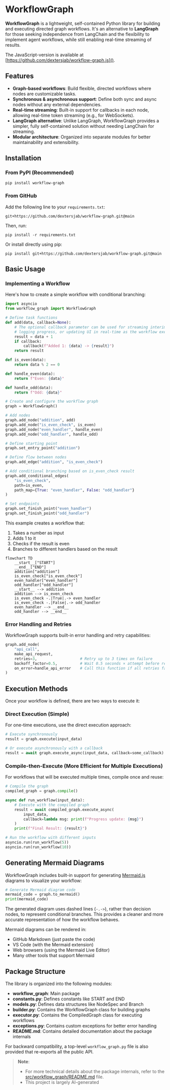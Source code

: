 # WorkflowGraph

**WorkflowGraph** is a lightweight, self-contained Python library for building and executing directed graph workflows. It's an alternative to **LangGraph** for those seeking independence from LangChain and the flexibility to implement agent workflows, while still enabling real-time streaming of results.

The JavaScript-version is available at [https://github.com/dextersjab/workflow-graph.js]().

## Features

- **Graph-based workflows**: Build flexible, directed workflows where nodes are customizable tasks.
- **Synchronous & asynchronous support**: Define both sync and async nodes without any external dependencies.
- **Real-time streaming**: Built-in support for callbacks in each node, allowing real-time token streaming (e.g., for WebSockets).
- **LangGraph alternative**: Unlike LangGraph, WorkflowGraph provides a simpler, fully self-contained solution without needing LangChain for streaming.
- **Modular architecture**: Organized into separate modules for better maintainability and extensibility.

## Installation

### From PyPI (Recommended)

```shell
pip install workflow-graph
```

### From GitHub

Add the following line to your `requirements.txt`:

```
git+https://github.com/dextersjab/workflow-graph.git@main
```

Then, run:

```shell
pip install -r requirements.txt
```

Or install directly using pip:

```shell
pip install git+https://github.com/dextersjab/workflow-graph.git@main
```

## Basic Usage

### Implementing a Workflow

Here's how to create a simple workflow with conditional branching:

```python
import asyncio
from workflow_graph import WorkflowGraph

# Define task functions
def add(data, callback=None):
    # The optional callback parameter can be used for streaming interim results,
    # logging progress, or updating UI in real-time as the workflow executes
    result = data + 1
    if callback:
        callback(f"Added 1: {data} -> {result}")
    return result

def is_even(data):
    return data % 2 == 0

def handle_even(data):
    return f"Even: {data}"

def handle_odd(data):
    return f"Odd: {data}"

# Create and configure the workflow graph
graph = WorkflowGraph()

# Add nodes
graph.add_node("addition", add)
graph.add_node("is_even_check", is_even)
graph.add_node("even_handler", handle_even)
graph.add_node("odd_handler", handle_odd)

# Define starting point
graph.set_entry_point("addition")

# Define flow between nodes
graph.add_edge("addition", "is_even_check")

# Add conditional branching based on is_even_check result
graph.add_conditional_edges(
    "is_even_check", 
    path=is_even, 
    path_map={True: "even_handler", False: "odd_handler"}
)

# Set endpoints
graph.set_finish_point("even_handler")
graph.set_finish_point("odd_handler")
```

This example creates a workflow that:
1. Takes a number as input
2. Adds 1 to it
3. Checks if the result is even
4. Branches to different handlers based on the result

```mermaid
flowchart TD
    __start__["START"]
    __end__["END"]
    addition["addition"]
    is_even_check["is_even_check"]
    even_handler["even_handler"]
    odd_handler["odd_handler"]
    __start__ --> addition
    addition --> is_even_check
    is_even_check -.|True|.-> even_handler
    is_even_check -.|False|.-> odd_handler
    even_handler --> __end__
    odd_handler --> __end__
```

### Error Handling and Retries

WorkflowGraph supports built-in error handling and retry capabilities:

```python
graph.add_node(
    "api_call", 
    make_api_request, 
    retries=3,                   # Retry up to 3 times on failure
    backoff_factor=0.5,          # Wait 0.5 seconds × attempt before retrying
    on_error=handle_api_error    # Call this function if all retries fail
)
```

## Execution Methods

Once your workflow is defined, there are two ways to execute it:

### Direct Execution (Simple)

For one-time executions, use the direct execution approach:

```python
# Execute synchronously
result = graph.execute(input_data)

# Or execute asynchronously with a callback
result = await graph.execute_async(input_data, callback=some_callback)
```

### Compile-then-Execute (More Efficient for Multiple Executions)

For workflows that will be executed multiple times, compile once and reuse:

```python
# Compile the graph
compiled_graph = graph.compile()

async def run_workflow(input_data):
    # Execute with the compiled graph
    result = await compiled_graph.execute_async(
        input_data, 
        callback=lambda msg: print(f"Progress update: {msg}")
    )
    print(f"Final Result: {result}")

# Run the workflow with different inputs
asyncio.run(run_workflow(5))
asyncio.run(run_workflow(10))
```

## Generating Mermaid Diagrams

WorkflowGraph includes built-in support for generating [Mermaid.js](https://mermaid.js.org/) diagrams to visualize your workflow:

```python
# Generate Mermaid diagram code
mermaid_code = graph.to_mermaid()
print(mermaid_code)
```

The generated diagram uses dashed lines (`-.->`), rather than decision nodes, to represent conditional branches. This provides a cleaner and more accurate representation of how the workflow behaves.

Mermaid diagrams can be rendered in:
- GitHub Markdown (just paste the code)
- VS Code (with the Mermaid extension)
- Web browsers (using the Mermaid Live Editor)
- Many other tools that support Mermaid

## Package Structure

The library is organized into the following modules:

- **workflow_graph**: Main package
- **constants.py**: Defines constants like START and END
- **models.py**: Defines data structures like NodeSpec and Branch
- **builder.py**: Contains the WorkflowGraph class for building graphs
- **executor.py**: Contains the CompiledGraph class for executing workflows
- **exceptions.py**: Contains custom exceptions for better error handling
- **README.md**: Contains detailed documentation about the package internals

For backward compatibility, a top-level `workflow_graph.py` file is also provided that re-exports all the public API.

> **Note**:
> - For more technical details about the package internals, refer to the [src/workflow_graph/README.md](src/workflow_graph/README.md) file.
> - This project is largely AI-generated
